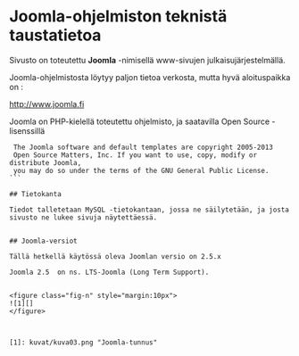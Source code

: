 # Joomla-ohjelmiston teknistä taustatietoa

Sivusto on toteutettu **Joomla** -nimisellä www-sivujen julkaisujärjestelmällä.

Joomla-ohjelmistosta löytyy paljon tietoa verkosta, mutta hyvä aloituspaikka on :

<http://www.joomla.fi>

Joomla on PHP-kielellä toteutettu ohjelmisto, ja saatavilla Open Source -lisenssillä

````
 The Joomla software and default templates are copyright 2005-2013
 Open Source Matters, Inc. If you want to use, copy, modify or distribute Joomla,
 you may do so under the terms of the GNU General Public License.
```

## Tietokanta

Tiedot talletetaan MySQL -tietokantaan, jossa ne säilytetään, ja josta sivusto ne lukee sivuja näytettäessä.


## Joomla-versiot

Tällä hetkellä käytössä oleva Joomlan versio on 2.5.x

Joomla 2.5  on ns. LTS-Joomla (Long Term Support).


<figure class="fig-n" style="margin:10px">
![1][]
</figure>



[1]: kuvat/kuva03.png "Joomla-tunnus"


